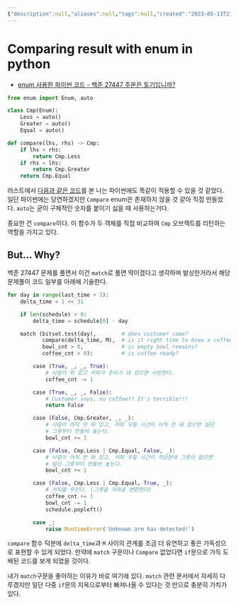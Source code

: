 ```yaml
---
{"description":null,"aliases":null,"tags":null,"created":"2023-05-13T21:18:06","updated":"2023-07-15T21:30:21","title":"Comparing result with enum in python","dg-publish":true,"permalink":"/docs/Comparing result with enum in python/","dgPassFrontmatter":true}
---
```



# Comparing result with enum in python

- [enum 사용한 파이썬 코드 - 백준 27447 주문은 토기입니까?](https://github.com/OrmiCodeRanger/ChoiSeunghyeon/commit/b95f48beb847fb2a962932d6f90eacdefc70aeb3) 

```python
from enum import Enum, auto

class Cmp(Enum):
	Less = auto()
	Greater = auto()
	Equal = auto()

def compare(lhs, rhs) -> Cmp:
	if lhs < rhs:
		return Cmp.Less
	if rhs < lhs:
		return Cmp.Greater
	return Cmp.Equal
```

러스트에서 [다음과 같은 코드](https://users.rust-lang.org/t/greater-than-less-than-in-a-match-block/63399/5)를 본 나는 파이썬에도 똑같이 적용할 수 있을 것 같았다. 일단 파이썬에는 당연하겠지만 `Compare` enum은 존재하지 않을 것 같아 직접 만들었다. `auto`는 굳이 구체적인 숫자를 붙이기 싫을 때 사용하는거다.

중요한 건 `compare`이다. 이 함수가 두 객체를 직접 비교하여 `Cmp` 오브젝트를 리턴하는 역할을 가지고 있다.

## But... Why?

백준 27447 문제를 풀면서 이건 `match`로 풀면 딱이겠다고 생각하며 발상한거라서 해당 문제풀이 코드 일부를 아래에 기술한다.

```python
for day in range(last_time + 1):
	delta_time = 1 << 31

	if len(schedule) > 0:
		delta_time = schedule[0] - day

	match (bitset.test(day),        # does customer come?
		   compare(delta_time, M),  # is it right time to brew a coffee?
		   bowl_cnt > 0,            # is empty bowl remains?
		   coffee_cnt > 0):         # is coffee ready?

		case (True, _, _, True):
			# 사람이 와 있고 커피가 준비가 돼 있으면 서빙한다.
			coffee_cnt -= 1

		case (True, _, _, False):
			# Customer says, no coffee?? It's terrible!!!
			return False

		case (False, Cmp.Greater, _, _):
			# 사람이 아직 안 와 있고, 커피 우릴 시간이 아직 안 돼 있으면 일단
			# 그릇부터 만들어 놓는다.
			bowl_cnt += 1

		case (False, Cmp.Less | Cmp.Equal, False, _):
			# 사람이 아직 안 와 있고, 커피 우릴 시간이 적당한데 그릇이 없으면
			# 일단 그릇부터 만들어 놓는다.
			bowl_cnt += 1

		case (False, Cmp.Less | Cmp.Equal, True, _):
			# 커피를 우린다. (그릇을 커피로 변환한다)
			coffee_cnt += 1
			bowl_cnt -= 1
			schedule.popleft()

		case _:
			raise RuntimeError('Unknown arm has detected!')
```

`compare` 함수 덕분에 `delta_time`과 `M` 사이의 관계를 조금 더 유연하고 좋은 가독성으로 표현할 수 있게 되었다. 만약에 `match` 구문이나 `Compare` 없었다면 `if`문으로 가득 도배된 코드를 보게 되었을 것이다. 

내가 `match`구문을 좋아하는 이유가 바로 여기에 있다. `match` 관련 문서에서 자세히 다루겠지만 일단 다중 `if`문의 지옥으로부터 빠져나올 수 있다는 것 만으로 충분히 가치가 있다.
